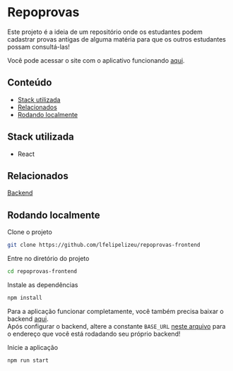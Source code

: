 
# Repoprovas

Este projeto é a ideia de um repositório onde os estudantes podem cadastrar provas antigas de alguma matéria para que os outros estudantes possam consultá-las!

Você pode acessar o site com o aplicativo funcionando [aqui](https://repoprovas-frontend-two.vercel.app/).


## Conteúdo
- [Stack utilizada](#stack-utilizada)
- [Relacionados](#relacionados)
- [Rodando localmente](#rodando-localmente)

## Stack utilizada

- React


## Relacionados

[Backend](https://github.com/lfelipelizeu/repoprovas-backend)


## Rodando localmente

Clone o projeto

```bash
git clone https://github.com/lfelipelizeu/repoprovas-frontend
```

Entre no diretório do projeto

```bash
cd repoprovas-frontend
```

Instale as dependências

```bash
npm install
```

Para a aplicação funcionar completamente, você também precisa baixar o backend [aqui](https://github.com/lfelipelizeu/repoprovas-backend).\
Após configurar o backend, altere a constante `BASE_URL` [neste arquivo](https://github.com/lfelipelizeu/repoprovas-frontend/blob/main/src/services/repoprovas.js) para o endereço que você está rodadando seu próprio backend!

Inicie a aplicação

```bash
npm run start
```


